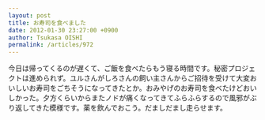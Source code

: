 ```yaml
---
layout: post
title: お寿司を食べました
date: 2012-01-30 23:27:00 +0900
author: Tsukasa OISHI
permalink: /articles/972
---
```



今日は帰ってくるのが遅くて、ご飯を食べたらもう寝る時間です。秘密プロジェクトは進められず。ユルさんがしろさんの飼い主さんからご招待を受けて大変おいしいお寿司をごちそうになってきたとか。おみやげのお寿司を食べたけどおいしかった。夕方くらいからまたノドが痛くなってきてふらふらするので風邪がぶり返してきた模様です。薬を飲んでおこう。だましだまし走らせます。  


